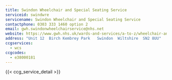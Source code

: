 ```yaml
---
title: Swindon Wheelchair and Special Seating Service
serviceid: swindwre
servicename: Swindon Wheelchair and Special Seating Service
contactphone: 0303 333 1460 option 2
email: gwh.swindonwheelchairservice@nhs.net
website: https://www.gwh.nhs.uk/wards-and-services/a-to-z/wheelchair-and-specialist-seating-service/
address: "Unit 12  Birch Kembrey Park   Swindon  Wiltshire  SN2 8UU"
ccgservices:
  - wcs
ccgcodes:
  - e38000181
---
```


{{< ccg_service_detail >}}
